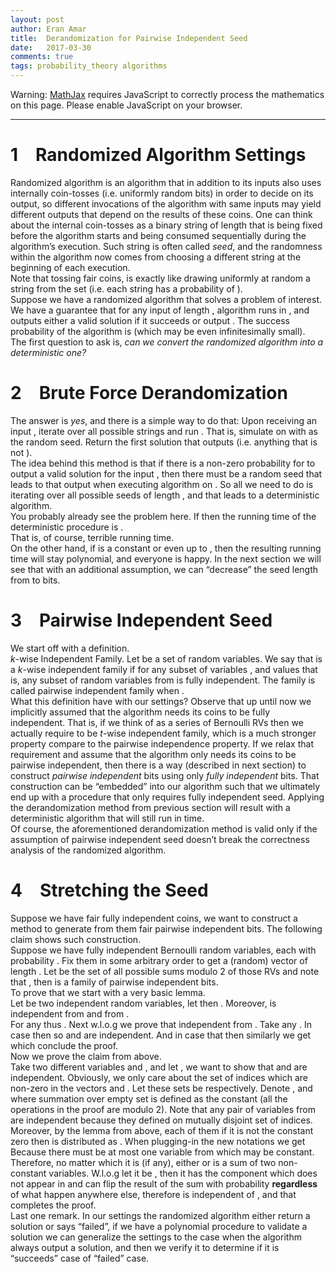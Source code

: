 ```yaml
---
layout: post
author: Eran Amar
title:  Derandomization for Pairwise Independent Seed
date:   2017-03-30
comments: true
tags: probability_theory algorithms
---
```



<script type="math/tex">
\newcommand{\lyxlock}{}
</script>
<noscript>
<div class="warning">
Warning: <a href="http://www.mathjax.org/">MathJax</a> requires JavaScript to correctly process the mathematics on this page. Please enable JavaScript on your browser.
</div><hr>
</hr></noscript>



<h1 class="Section">
<a class="toc" name="toc-Section-1">1</a> Randomized Algorithm Settings
</h1>
<div class="Unindented">
Randomized algorithm is an algorithm that in addition to its inputs also uses internally <span class="MathJax_Preview"><script type="math/tex">
t
</script>
</span> coin-tosses (i.e. uniformly random bits) in order to decide on its output, so different invocations of the algorithm with same inputs may yield different outputs that depend on the results of these coins. One can think about the internal coin-tosses as a binary string <span class="MathJax_Preview"><script type="math/tex">
r
</script>
</span> of length <span class="MathJax_Preview"><script type="math/tex">
t
</script>
</span> that is being fixed before the algorithm starts and being consumed sequentially during the algorithm’s execution. Such string is often called <i>seed</i>, and the randomness within the algorithm now comes from choosing a different string at the beginning of each execution. 
</div>
<div class="Indented">
Note that tossing <span class="MathJax_Preview"><script type="math/tex">
t
</script>
</span> fair coins, is exactly like drawing uniformly at random a string <span class="MathJax_Preview"><script type="math/tex">
r
</script>
</span> from the set <span class="MathJax_Preview"><script type="math/tex">
\left\{ 0,1\right\} ^{t}
</script>
</span> (i.e. each string has a probability of <span class="MathJax_Preview"><script type="math/tex">
2^{-t}
</script>
</span>).
</div>
<div class="Indented">
Suppose we have a randomized algorithm <span class="MathJax_Preview"><script type="math/tex">
A
</script>
</span> that solves a problem of interest. We have a guarantee that for any input <span class="MathJax_Preview"><script type="math/tex">
x
</script>
</span> of length <span class="MathJax_Preview"><script type="math/tex">
n
</script>
</span>, algorithm <span class="MathJax_Preview"><script type="math/tex">
A
</script>
</span> runs in <span class="MathJax_Preview"><script type="math/tex">
poly\left(n\right)
</script>
</span>, and outputs either a valid solution <span class="MathJax_Preview"><script type="math/tex">
S
</script>
</span> if it succeeds or output <span class="MathJax_Preview"><script type="math/tex">
failed
</script>
</span>. The success probability of the algorithm is <span class="MathJax_Preview"><script type="math/tex">
p
</script>
</span> (which may be even infinitesimally small). 
</div>
<div class="Indented">
The first question to ask is, <i>can we convert the randomized algorithm into a deterministic one?</i>
</div>
<h1 class="Section">
<a class="toc" name="toc-Section-2">2</a> Brute Force Derandomization
</h1>
<div class="Unindented">
The answer is<i> yes</i>, and there is a simple way to do that: Upon receiving an input <span class="MathJax_Preview"><script type="math/tex">
x
</script>
</span>, iterate over all possible strings <span class="MathJax_Preview"><script type="math/tex">
r\in\left\{ 0,1\right\} ^{t}
</script>
</span> and run <span class="MathJax_Preview"><script type="math/tex">
A_{r}\left(x\right)
</script>
</span>. That is, simulate <span class="MathJax_Preview"><script type="math/tex">
A
</script>
</span> on <span class="MathJax_Preview"><script type="math/tex">
x
</script>
</span> with <span class="MathJax_Preview"><script type="math/tex">
r
</script>
</span> as the random seed. Return the first solution that <span class="MathJax_Preview"><script type="math/tex">
A
</script>
</span> outputs (i.e. anything that is not <span class="MathJax_Preview"><script type="math/tex">
failed
</script>
</span>).
</div>
<div class="Indented">
The idea behind this method is that if there is a non-zero probability for <span class="MathJax_Preview"><script type="math/tex">
A
</script>
</span> to output a valid solution for the input <span class="MathJax_Preview"><script type="math/tex">
x
</script>
</span>, then there must be a random seed that leads to that output when executing algorithm <span class="MathJax_Preview"><script type="math/tex">
A
</script>
</span> on <span class="MathJax_Preview"><script type="math/tex">
x
</script>
</span>. So all we need to do is iterating over all possible seeds of length <span class="MathJax_Preview"><script type="math/tex">
t
</script>
</span>, and that leads to a deterministic algorithm. 
</div>
<div class="Indented">
You probably already see the problem here. If <span class="MathJax_Preview"><script type="math/tex">
t=\mathcal{O}\left(n\right)
</script>
</span> then the running time of the deterministic procedure is <span class="MathJax_Preview"><script type="math/tex">
2^{\mathcal{O}\left(n\right)}\cdot poly\left(n\right)
</script>
</span>.
</div>
<div class="Indented">
That is, of course, terrible running time.
</div>
<div class="Indented">
On the other hand, if <span class="MathJax_Preview"><script type="math/tex">
t
</script>
</span> is a constant or even up to <span class="MathJax_Preview"><script type="math/tex">
\mathcal{O}\left(\log n\right)
</script>
</span>, then the resulting running time will stay polynomial, and everyone is happy. In the next section we will see that with an additional assumption, we can “decrease” the seed length from <span class="MathJax_Preview"><script type="math/tex">
n
</script>
</span> to <span class="MathJax_Preview"><script type="math/tex">
\log n
</script>
</span> bits.
</div>
<h1 class="Section">
<a class="toc" name="toc-Section-3">3</a> Pairwise Independent Seed
</h1>
<div class="Unindented">
We start off with a definition.
</div>
<div class="Definition">
<i>k</i>-wise Independent Family. Let <span class="MathJax_Preview"><script type="math/tex">
\mathcal{X}
</script>
</span> be a set of random variables. We say that <span class="MathJax_Preview"><script type="math/tex">
\mathcal{X}
</script>
</span> is a <i>k</i>-wise independent family if for any subset of <span class="MathJax_Preview"><script type="math/tex">
k
</script>
</span> variables <span class="MathJax_Preview"><script type="math/tex">
X_{1},..,X_{k}\in\mathcal{X}
</script>
</span>, and values <span class="MathJax_Preview"><script type="math/tex">
y_{1},...,y_{k}
</script>
</span> <span class="MathJax_Preview">
<script type="math/tex;mode=display">

\mathbf{P}\left[\bigwedge_{i\in I}X_{i}=y_{i}\right]=\prod_{i\in I}\mathbf{P}\left[X_{i}=y_{i}\right]\qquad\forall I\subseteq\left[k\right]

</script>
</span>
that is, any subset of <span class="MathJax_Preview"><script type="math/tex">
k
</script>
</span> random variables from <span class="MathJax_Preview"><script type="math/tex">
\mathcal{X}
</script>
</span> is fully independent. The family <span class="MathJax_Preview"><script type="math/tex">
\mathcal{X}
</script>
</span> is called pairwise independent family when <span class="MathJax_Preview"><script type="math/tex">
k=2
</script>
</span>.
</div>
<div class="Unindented">

</div>
<div class="Indented">
What this definition have with our settings? Observe that up until now we implicitly assumed that the algorithm needs its coins to be fully independent. That is, if we think of <span class="MathJax_Preview"><script type="math/tex">
s
</script>
</span> as a series of Bernoulli RVs then we actually require <span class="MathJax_Preview"><script type="math/tex">
s
</script>
</span> to be <i>t</i>-wise independent family, which is a much stronger property compare to the pairwise independence property. If we relax that requirement and assume that the algorithm only needs its coins to be pairwise independent, then there is a way (described in next section) to construct <span class="MathJax_Preview"><script type="math/tex">
n
</script>
</span> <i>pairwise independent</i> bits using only <span class="MathJax_Preview"><script type="math/tex">
\mathcal{O}\left(\log n\right)
</script>
</span> <i>fully independent</i> bits. That construction can be “embedded” into our algorithm such that we ultimately end up with a procedure that only requires <span class="MathJax_Preview"><script type="math/tex">
\mathcal{O}\left(\log n\right)
</script>
</span> fully independent seed. Applying the derandomization method from previous section will result with a deterministic algorithm that will still run in <span class="MathJax_Preview"><script type="math/tex">
poly\left(n\right)
</script>
</span> time.
</div>
<div class="Indented">
Of course, the aforementioned derandomization method is valid only if the assumption of pairwise independent seed doesn’t break the correctness analysis of the randomized algorithm.
</div>
<h1 class="Section">
<a class="toc" name="toc-Section-4">4</a> Stretching the Seed
</h1>
<div class="Unindented">
Suppose we have <span class="MathJax_Preview"><script type="math/tex">
\approx\log n
</script>
</span> fair fully independent coins, we want to construct a method to generate from them <span class="MathJax_Preview"><script type="math/tex">
\approx n
</script>
</span> fair pairwise independent bits. The following claim shows such construction.
</div>
<div class="Claim">
Suppose we have <span class="MathJax_Preview"><script type="math/tex">
t:=\log\left(n\right)+1
</script>
</span> fully independent Bernoulli random variables, each with probability <span class="MathJax_Preview"><script type="math/tex">
\frac{1}{2}
</script>
</span>. Fix them in some arbitrary order to get a (random) vector <span class="MathJax_Preview"><script type="math/tex">
\mathbf{s}
</script>
</span> of length <span class="MathJax_Preview"><script type="math/tex">
t
</script>
</span>. Let <span class="MathJax_Preview"><script type="math/tex">
\mathcal{S}=\left\{ \left\langle \mathbf{s},\mathbf{x}\right\rangle _{mod2}\mid\mathbf{x}\in\left\{ 0,1\right\} ^{t},\:\:x\ne\mathbf{0}\right\} 
</script>
</span> be the set of all possible sums modulo 2 of those RVs and note that <span class="MathJax_Preview"><script type="math/tex">
\left|\mathcal{S}\right|=2^{t}-1=\Theta\left(n\right)
</script>
</span>, then <span class="MathJax_Preview"><script type="math/tex">
\mathcal{S}
</script>
</span> is a family of pairwise independent bits.
</div>
<div class="Unindented">
To prove that we start with a very basic lemma.
</div>
<div class="Lemma">
Let <span class="MathJax_Preview"><script type="math/tex">
X,Y\sim Bernoulli\left(0.5\right)
</script>
</span> be two independent random variables, let <span class="MathJax_Preview"><script type="math/tex">
Z=X+Y
</script>
</span> then <span class="MathJax_Preview"><script type="math/tex">
Z\sim Bernoulli\left(0.5\right)
</script>
</span>. Moreover, <span class="MathJax_Preview"><script type="math/tex">
Z
</script>
</span> is independent from <span class="MathJax_Preview"><script type="math/tex">
X
</script>
</span> and from <span class="MathJax_Preview"><script type="math/tex">
Y
</script>
</span>.
</div>
<div class="Proof">
For any <span class="MathJax_Preview"><script type="math/tex">
b\in\left\{ 0,1\right\} 
</script>
</span><span class="MathJax_Preview">
<script type="math/tex;mode=display">
\begin{aligned}
\mathbf{P}\left[X+Y=b\right] & =\mathbf{P}\left[X=1,Y=1-b\right]+\mathbf{P}\left[X=0,Y=b\right]\\
 & =\mathbf{P}\left[X=1\right]\mathbf{P}\left[Y=1-b\right]+\mathbf{P}\left[X=0\right]\mathbf{P}\left[Y=b\right]\\
 & =\frac{1}{2}\left(\mathbf{P}\left[Y=1-b\right]+\mathbf{P}\left[Y=1-b\right]\right)\\
 & =\frac{1}{2}
\end{aligned}
</script>
</span>
thus <span class="MathJax_Preview"><script type="math/tex">
Z\sim Bernoulli\left(0.5\right)
</script>
</span>. Next w.l.o.g we prove that <span class="MathJax_Preview"><script type="math/tex">
Z
</script>
</span> independent from <span class="MathJax_Preview"><script type="math/tex">
X
</script>
</span>. Take any <span class="MathJax_Preview"><script type="math/tex">
b_{1},b_{2}\in\left\{ 0,1\right\} 
</script>
</span>. In case <span class="MathJax_Preview"><script type="math/tex">
b_{1}=b_{2}
</script>
</span> then <span class="MathJax_Preview">
<script type="math/tex;mode=display">
\begin{aligned}
\mathbf{P}\left[X=b_{1},Z=b_{2}\right] & =\mathbf{P}\left[X=b_{1},X+Y=b_{1}\right]\\
 & =\mathbf{P}\left[X=b_{1},Y=0\right]\\
 & =\mathbf{P}\left[X=b_{1}\right]\mathbf{P}\left[Y=0\right]\\
 & =\mathbf{P}\left[X=b_{1}\right]\cdot\frac{1}{2}\\
 & =\mathbf{P}\left[X=b_{1}\right]\mathbf{P}\left[Z=b_{1}\right]
\end{aligned}
</script>
</span>
so <span class="MathJax_Preview"><script type="math/tex">
X
</script>
</span> and <span class="MathJax_Preview"><script type="math/tex">
Z
</script>
</span> are independent. And in case that <span class="MathJax_Preview"><script type="math/tex">
b_{2}=1-b_{1}
</script>
</span> then similarly we get<span class="MathJax_Preview">
<script type="math/tex;mode=display">
\begin{aligned}
\mathbf{P}\left[X=b_{1},Z=b_{2}\right] & =\mathbf{P}\left[X=b_{1},X+Y=1-b_{1}\right]\\
 & =\mathbf{P}\left[X=b_{1},Y=1\right]\\
 & =\mathbf{P}\left[X=b_{1}\right]\mathbf{P}\left[Z=b_{1}\right]
\end{aligned}
</script>
</span>
which conclude the proof.
</div>
<div class="Unindented">
Now we prove the claim from above.
</div>
<div class="Proof">
Take two different variables <span class="MathJax_Preview"><script type="math/tex">
X_{1}=\left\langle \mathbf{s},\mathbf{x}_{1}\right\rangle \in\mathcal{S}
</script>
</span> and <span class="MathJax_Preview"><script type="math/tex">
X_{2}=\left\langle \mathbf{s},\mathbf{x}_{2}\right\rangle \in\mathcal{S}
</script>
</span>, and let <span class="MathJax_Preview"><script type="math/tex">
b_{1},b_{2}\in\left\{ 0,1\right\} 
</script>
</span>, we want to show that <span class="MathJax_Preview"><script type="math/tex">
X_{1}
</script>
</span> and <span class="MathJax_Preview"><script type="math/tex">
X_{2}
</script>
</span> are independent. Obviously, we only care about the set of indices which are non-zero in the vectors <span class="MathJax_Preview"><script type="math/tex">
\mathbf{x}_{1}
</script>
</span> and <span class="MathJax_Preview"><script type="math/tex">
\mathbf{x}_{2}
</script>
</span>. Let these sets be <span class="MathJax_Preview"><script type="math/tex">
I_{1},I_{2}
</script>
</span> respectively. Denote <span class="MathJax_Preview"><script type="math/tex">
M_{0}=\sum_{i\in I_{1}\cap I_{2}}\mathbf{s}_{i}
</script>
</span>, <span class="MathJax_Preview"><script type="math/tex">
M_{1}=\sum_{i\in I_{1}\backslash I_{2}}\mathbf{s}_{i}
</script>
</span> and <span class="MathJax_Preview"><script type="math/tex">
M_{2}=\sum_{i\in I_{2}\backslash I_{1}}\mathbf{s}_{i}
</script>
</span> where summation over empty set is defined as the constant <span class="MathJax_Preview"><script type="math/tex">
0
</script>
</span> (all the operations in the proof are modulo 2). Note that any pair of variables from <span class="MathJax_Preview"><script type="math/tex">
\left\{ M_{0},M_{1},M_{2}\right\} 
</script>
</span> are independent because they defined on mutually disjoint set of indices. Moreover, by the lemma from above, each of them if it is not the constant zero then is distributed as <span class="MathJax_Preview"><script type="math/tex">
Bernoulli\left(0.5\right)
</script>
</span>. When plugging-in the new notations we get<span class="MathJax_Preview">
<script type="math/tex;mode=display">
\begin{aligned}
\mathbf{P}\left[X_{1}=b_{1},\:X_{2}=b_{2}\right] & =\mathbf{P}\left[M_{0}+M_{1}=b_{1},\:M_{0}+M_{2}=b_{2}\right]
\end{aligned}
</script>
</span>
Because <span class="MathJax_Preview"><script type="math/tex">
I_{1}\ne I_{2}
</script>
</span> there must be at most one variable from <span class="MathJax_Preview"><script type="math/tex">
\left\{ M_{0},M_{1},M_{2}\right\} 
</script>
</span> which may be constant. Therefore, no matter which <span class="MathJax_Preview"><script type="math/tex">
M_{i}
</script>
</span> it is (if any), either <span class="MathJax_Preview"><script type="math/tex">
X_{1}
</script>
</span> or <span class="MathJax_Preview"><script type="math/tex">
X_{2}
</script>
</span> is a sum of two non-constant variables. W.l.o.g let it be <span class="MathJax_Preview"><script type="math/tex">
X_{1}
</script>
</span>, then it has the <span class="MathJax_Preview"><script type="math/tex">
M_{1}
</script>
</span> component which does not appear in <span class="MathJax_Preview"><script type="math/tex">
X_{2}
</script>
</span> and can flip the result of the sum with probability <span class="MathJax_Preview"><script type="math/tex">
0.5
</script>
</span> <b>regardless</b> of what happen anywhere else, therefore <span class="MathJax_Preview"><script type="math/tex">
X_{1}
</script>
</span> is independent of <span class="MathJax_Preview"><script type="math/tex">
X_{2}
</script>
</span>, and that completes the proof.
</div>
<div class="Unindented">

</div>
<div class="Indented">
Last one remark. In our settings the randomized algorithm either return a solution or says “failed”, if we have a polynomial procedure to validate a solution we can generalize the settings to the case when the algorithm always output a solution, and then we verify it to determine if it is “succeeds” case of “failed” case.
</div>
